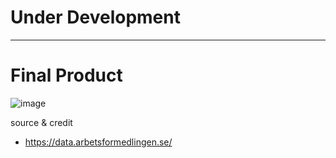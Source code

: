 # Under Development

---

# Final Product

![image](https://github.com/user-attachments/assets/cb1ce180-9eec-473e-833f-1357c78468c3)


source & credit 

- https://data.arbetsformedlingen.se/
